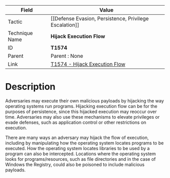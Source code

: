 
|Field|Value|
|---|---|
|Tactic|[[Defense Evasion,  Persistence,  Privilege Escalation]]|
|Technique Name|**Hijack Execution Flow**|
|ID|**T1574**|
|Parent|Parent : None|
|Link|[T1574 - Hijack Execution Flow](https://attack.mitre.org/techniques/T1574)|

# Description

Adversaries may execute their own malicious payloads by hijacking the way operating systems run programs. Hijacking execution flow can be for the purposes of persistence, since this hijacked execution may reoccur over time. Adversaries may also use these mechanisms to elevate privileges or evade defenses, such as application control or other restrictions on execution.

There are many ways an adversary may hijack the flow of execution, including by manipulating how the operating system locates programs to be executed. How the operating system locates libraries to be used by a program can also be intercepted. Locations where the operating system looks for programs/resources, such as file directories and in the case of Windows the Registry, could also be poisoned to include malicious payloads.